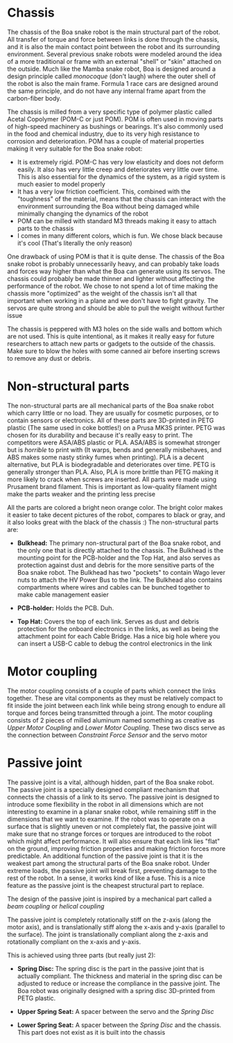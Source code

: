 
# Chassis 

The chassis of the Boa snake robot is the main structural part of the robot. All transfer of torque and force between links is done through the chassis, and it is also the main contact point between the robot and its surrounding environment. Several previous snake robots were modeled around the idea of a more traditional or frame with an external "shell" or "skin" attached on the outside. Much like the Mamba snake robot, Boa is designed around a design principle called *monocoque* (don't laugh) where the outer shell of the robot is also the main frame. Formula 1 race cars are designed around the same principle, and do not have any internal frame apart from the carbon-fiber body.

The chassis is milled from a very specific type of polymer plastic called Acetal Copolymer (POM-C or just POM). POM is often used in moving parts of high-speed machinery as bushings or bearings. It's also commonly used in the food and chemical industry, due to its very high resistance to corrosion and deterioration. POM has a couple of material properties making it very suitable for the Boa snake robot:

- It is extremely rigid. POM-C has very low elasticity and does not deform easily. It also has very little creep and deteriorates very little over time. This is also essential for the dynamics of the system, as a rigid system is much easier to model properly
- It has a very low friction coefficient. This, combined with the "toughness" of the material, means that the chassis can interact with the environment surrounding the Boa without being damaged while minimally changing the dynamics of the robot 
- POM can be milled with standard M3 threads making it easy to attach parts to the chassis
- I comes in many different colors, which is fun. We chose black because it's cool (That's literally the only reason)

One drawback of using POM is that it is quite dense. The chassis of the Boa snake robot is probably unnecessarily heavy, and can probably take loads and forces way higher than what the Boa can generate using its servos. The chassis could probably be made thinner and lighter without affecting the performance of the robot. We chose to not spend a lot of time making the chassis more "optimized" as the weight of the chassis isn't all that important when working in a plane and we don't have to fight gravity. The servos are quite strong and should be able to pull the weight without further issue

The chassis is peppered with M3 holes on the side walls and bottom which are not used. This is quite intentional, as it makes it really easy for future researchers to attach new parts or gadgets to the outside of the chassis. Make sure to blow the holes with some canned air before inserting screws to remove any dust or debris. 


# Non-structural parts
The non-structural parts are all mechanical parts of the Boa snake robot which carry little or no load. They are usually for cosmetic purposes, or to contain sensors or electronics. All of these parts are 3D-printed in PETG plastic (The same used in coke bottles!) on a Prusa MK3S printer. PETG was chosen for its durability and because it's really easy to print. The competitors were ASA/ABS plastic or PLA. ASA/ABS is somewhat stronger but is _horrible_ to print with (It warps, bends and generally misbehaves, and ABS makes some nasty stinky fumes when printing). PLA is a decent alternative, but PLA is biodegradable and deteriorates over time. PETG is generally stronger than PLA. Also, PLA is more brittle than PETG making it more likely to crack when screws are inserted. All parts were made using Prusament brand filament. This is important as low-quality filament might make the parts weaker and the printing less precise

All the parts are colored a bright neon orange color. The bright color makes it easier to take decent pictures of the robot, compares to black or gray, and it also looks great with the black of the chassis :) The non-structural parts are: 

- **Bulkhead:** The primary non-structural part of the Boa snake robot, and the only one that is directly attached to the chassis. The Bulkhead is the mounting point for the PCB-holder and the Top Hat, and also serves as protection against dust and debris for the more sensitive parts of the Boa snake robot. The Bulkhead has two "pockets" to contain Wago lever nuts to attach the HV Power Bus to the link. The Bulkhead also contains compartments where wires and cables can be bunched together to make cable management easier

- **PCB-holder:** Holds the PCB. Duh. 

- **Top Hat:** Covers the top of each link. Serves as dust and debris protection for the onboard electronics in the links, as well as being the attachment point for each Cable Bridge. Has a nice big hole where you can insert a USB-C cable to debug the control electronics in the link

# Motor coupling

The motor coupling consists of a couple of parts which connect the links together. These are vital components as they must be relatively compact to fit inside the joint between each link while being strong enough to endure all torque and forces being transmitted through a joint. The motor coupling consists of 2 pieces of milled aluminum named something as creative as _Upper Motor Coupling_ and _Lower Motor Coupling_. These two discs serve as the connection between _Constraint Force Sensor_ and the servo motor

# Passive joint

The passive joint is a vital, although hidden, part of the Boa snake robot. The passive joint is a specially designed compliant mechanism that connects the chassis of a link to its servo. The passive joint is designed to introduce some flexibility in the robot in all dimensions which are not interesting to examine in a planar snake robot, while remaining stiff in the dimensions that we want to examine. If the robot was to operate on a surface that is slightly uneven or not completely flat, the passive joint will make sure that no strange forces or torques are introduced to the robot which might affect performance. It will also ensure that each link lies "flat" on the ground, improving friction properties and making friction forces more predictable. An additional function of the passive joint is that it is the weakest part among the structural parts of the Boa snake robot. Under extreme loads, the passive joint will break first, preventing damage to the rest of the robot. In a sense, it works kind of like a fuse. This is a nice feature as the passive joint is the cheapest structural part to replace.

The design of the passive joint is inspired by a mechanical part called a _beam coupling_ or _helical coupling_

The passive joint is completely rotationally stiff on the z-axis (along the motor axis), and is translationally stiff along the x-axis and y-axis (parallel to the surface). The joint is translationally compliant along the z-axis and rotationally compliant on the x-axis and y-axis.

This is achieved using three parts (but really just 2):

- **Spring Disc:** The spring disc is the part in the passive joint that is actually compliant. The thickness and material in the spring disc can be adjusted to reduce or increase the compliance in the passive joint. The Boa robot was originally designed with a spring disc 3D-printed from PETG plastic.

- **Upper Spring Seat:** A spacer between the servo and the _Spring Disc_ 

- **Lower Spring Seat:** A spacer between the _Spring Disc_ and the chassis. This part does not exist as it is built into the chassis